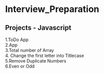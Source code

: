# Interview_Preparation

## Projects - Javascript
1.ToDo App</br>
2.App</br>
3.Total number of Array</br>
4. Change the first letter into Titlecase</br>
5.Remove Duplicate Numbers</br>
6.Even or Odd
